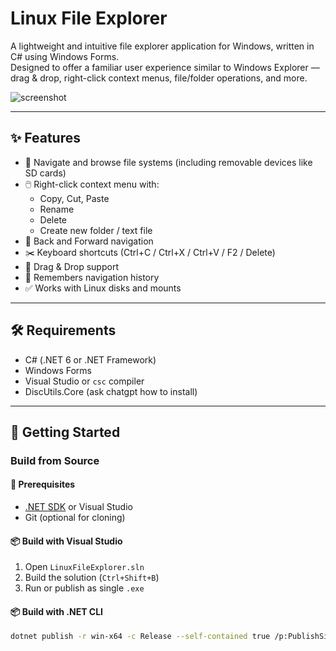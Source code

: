 # Linux File Explorer

A lightweight and intuitive file explorer application for Windows, written in C# using Windows Forms.  
Designed to offer a familiar user experience similar to Windows Explorer — drag & drop, right-click context menus, file/folder operations, and more.

![screenshot](https://i.imgur.com/ZaMvE5L.png) <!-- (optional: add image of your app UI here) -->

---

## ✨ Features

- 📁 Navigate and browse file systems (including removable devices like SD cards)
- 🖱️ Right-click context menu with:
  - Copy, Cut, Paste
  - Rename
  - Delete
  - Create new folder / text file
- 📌 Back and Forward navigation
- ✂️ Keyboard shortcuts (Ctrl+C / Ctrl+X / Ctrl+V / F2 / Delete)
- 📂 Drag & Drop support
- 🧠 Remembers navigation history
- ✅ Works with Linux disks and mounts

---

## 🛠️ Requirements

- C# (.NET 6 or .NET Framework)
- Windows Forms
- Visual Studio or `csc` compiler
- DiscUtils.Core (ask chatgpt how to install)
---

## 🚀 Getting Started

### Build from Source

#### 🧱 Prerequisites

- [.NET SDK](https://dotnet.microsoft.com/en-us/download) or Visual Studio
- Git (optional for cloning)

#### 📦 Build with Visual Studio

1. Open `LinuxFileExplorer.sln`
2. Build the solution (`Ctrl+Shift+B`)
3. Run or publish as single `.exe`

#### 📦 Build with .NET CLI

```bash
dotnet publish -r win-x64 -c Release --self-contained true /p:PublishSingleFile=true /p:IncludeNativeLibrariesForSelfExtract=true /p:DebugType=None /p:DebugSymbols=false
